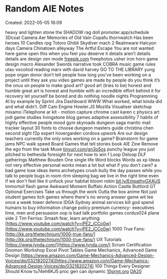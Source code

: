 # Random AIE Notes

Created: 2022-05-05 16:09

heavy and lighten stone
the SHADOW
rag doll
promoter.app/schedule
3Dcoat
Camera
Aer Memories of Old
Vain
Copafu
thornwatch
Has been heroes
10 Candles rpg
Totoro
Ghibli
Skydiver mach 2
Realmware
Halcyon days
Camera
Chinatown alleyway
The Artful Escape
You are not wanted here game
open this when you feel you deserve it
details aren’t details
details are design
zen mode
[freepik.com](http://freepik.com/)
freephotos
usher iron horn
game design macro
Alexander Swords narrative took
COBRA music game rules
utau vocoliod
reading marx with david harvey
GO TO THE LIBRARY
yung pope
organ donor
don’t tell people how long you’ve been working on a project until they ask you
video games are made by people
do you think it’s the onus on people to make good art?
good art (tries to be) honest and humble
great art is honest and humble with an incredible effort behind it
for recovery
let yourself be bored and do nothing
noodle nights
Programming AI by example by
Sprint
Jira Dashboard
WWW What worked, what kinda did and what didn’t.
Diff Cam Engine
Howler.JS
Mozilla Visualiser
sketchup
mixamo
iTelephone ar kit - motion capture
chrome cast
karen c physics art
jodi game studies
livingstone blog games
adaptive assessibility
7 habits of highly effective people
mood gym
skyroads
dungeon saga mantic
mail tracker
layout 30 fonts to choose
dungeon masters guide
christina chen
second sight f2p expert
hovergarden
cordova
upwork
Are our design teachers currently the only ones working on a game?
Brainstorm for game jams
NPC walk speed
Board Games that tell stories book
AIE Zine
Remove the ego from the task
Muse
[tinyurl.com/gn3o5os](http://tinyurl.com/gn3o5os)
punchy league
you just pitched to bethesda
foresight for next
how to win f
Loop Deloop
DLF gatherings
Matthew Bouden
One single life
Word blocks
Words as xp
Ideas not very effective
personal works mean a lot but what if you don't care? a bad game
lose ideas items archetypes
crush bully
the day passes while you talk to people
bugs in room
rlrm
sleeping bag
we live in the right time even if we don't feel like it
unfuck your habitat
bloom
robin
[bit.ly/EmpathyGXAUS](http://bit.ly/EmpathyGXAUS)
Immortoil flash game
Awkward Moment
Buffalo
Action Castle
Buttlord GT
Optional Exercises
Take us through the work
Outta the box anime
Not just student games itch games where there's no wrong answer
game wit lee once a week
tower defence IDGA Sydney
animal services
kill god
spend humans to buy information change policy
premium currency- executives
time, men and persuasion
oop is bad talk
portfolio games
cordus024 plane side 2
Tim Ferriss: Smash fear, learn anything:
[https://www.youtube.com/watch?v=iPE2_iCCo0w](https://www.youtube.com/watch?v=iPE2_iCCo0w)
1000 True Fans:
[http://kk.org/thetechnium/1000-true-fans/](http://kk.org/thetechnium/1000-true-fans/)
UX Tutorials
[https://www.lynda.com/](https://www.lynda.com/)
Scrum Certification
Gnomon Workshop
Excel Pivot Tables
Game Mechanics, Advanced Game Design
[https://www.amazon.com/Game-Mechanics-Advanced-Design-Voices/dp/0321820274](https://www.amazon.com/Game-Mechanics-Advanced-Design-Voices/dp/0321820274)
100 Things Every Designer Should Know
tu74eh6KJ5
proc gen can dynamic
[10print.org](http://10print.org/)
[DA20](https://www.notion.so/DA20-e6584c7dc9ae402a8d16e85cbe7f3fb7)

